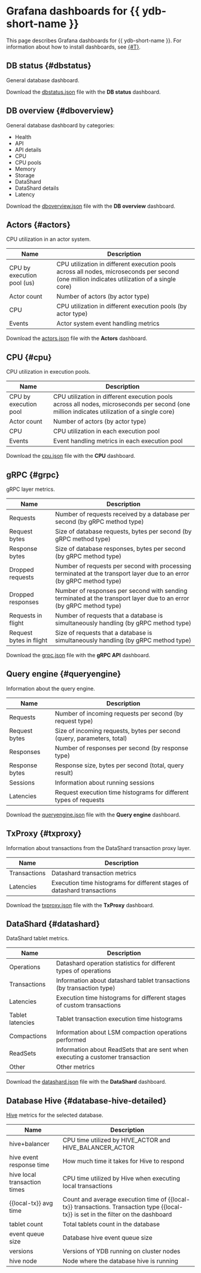 # Grafana dashboards for {{ ydb-short-name }}

This page describes Grafana dashboards for {{ ydb-short-name }}. For information about how to install dashboards, see [{#T}](../../../devops/manual/monitoring.md#prometheus-grafana).

## DB status {#dbstatus}

General database dashboard.

Download the [dbstatus.json](https://raw.githubusercontent.com/ydb-platform/ydb/refs/heads/main/ydb/deploy/helm/ydb-prometheus/dashboards/dbstatus.json) file with the **DB status** dashboard.


## DB overview {#dboverview}

General database dashboard by categories:

- Health
- API
- API details
- CPU
- CPU pools
- Memory
- Storage
- DataShard
- DataShard details
- Latency

Download the [dboverview.json](https://raw.githubusercontent.com/ydb-platform/ydb/refs/heads/main/ydb/deploy/helm/ydb-prometheus/dashboards/dboverview.json) file with the **DB overview** dashboard.

## Actors {#actors}

CPU utilization in an actor system.

| Name | Description |
|---|---|
| CPU by execution pool (us) | CPU utilization in different execution pools across all nodes, microseconds per second (one million indicates utilization of a single core) |
| Actor count | Number of actors (by actor type) |
| CPU | CPU utilization in different execution pools (by actor type) |
| Events | Actor system event handling metrics |

Download the [actors.json](https://raw.githubusercontent.com/ydb-platform/ydb/refs/heads/main/ydb/deploy/helm/ydb-prometheus/dashboards/actors.json) file with the **Actors** dashboard.

## CPU {#cpu}

CPU utilization in execution pools.

| Name | Description |
|---|---|
| CPU by execution pool | CPU utilization in different execution pools across all nodes, microseconds per second (one million indicates utilization of a single core) |
| Actor count | Number of actors (by actor type) |
| CPU | CPU utilization in each execution pool |
| Events | Event handling metrics in each execution pool |

Download the [cpu.json](https://raw.githubusercontent.com/ydb-platform/ydb/refs/heads/main/ydb/deploy/helm/ydb-prometheus/dashboards/cpu.json) file with the **CPU** dashboard.

## gRPC {#grpc}

gRPC layer metrics.

| Name | Description |
|---|---|
| Requests | Number of requests received by a database per second (by gRPC method type) |
| Request bytes | Size of database requests, bytes per second (by gRPC method type) |
| Response bytes | Size of database responses, bytes per second (by gRPC method type) |
| Dropped requests | Number of requests per second with processing terminated at the transport layer due to an error (by gRPC method type) |
| Dropped responses | Number of responses per second with sending terminated at the transport layer due to an error (by gRPC method type) |
| Requests in flight | Number of requests that a database is simultaneously handling (by gRPC method type) |
| Request bytes in flight | Size of requests that a database is simultaneously handling (by gRPC method type) |

Download the [grpc.json](https://raw.githubusercontent.com/ydb-platform/ydb/refs/heads/main/ydb/deploy/helm/ydb-prometheus/dashboards/grpc.json) file with the **gRPC API** dashboard.

## Query engine {#queryengine}

Information about the query engine.

| Name | Description |
|---|---|
| Requests | Number of incoming requests per second (by request type) |
| Request bytes | Size of incoming requests, bytes per second (query, parameters, total) |
| Responses | Number of responses per second (by response type) |
| Response bytes | Response size, bytes per second (total, query result) |
| Sessions | Information about running sessions |
| Latencies | Request execution time histograms for different types of requests |

Download the [queryengine.json](https://raw.githubusercontent.com/ydb-platform/ydb/refs/heads/main/ydb/deploy/helm/ydb-prometheus/dashboards/queryengine.json) file with the **Query engine** dashboard.

## TxProxy {#txproxy}

Information about transactions from the DataShard transaction proxy layer.

| Name | Description |
|---|---|
| Transactions | Datashard transaction metrics |
| Latencies | Execution time histograms for different stages of datashard transactions |

Download the [txproxy.json](https://raw.githubusercontent.com/ydb-platform/ydb/refs/heads/main/ydb/deploy/helm/ydb-prometheus/dashboards/txproxy.json) file with the **TxProxy** dashboard.

## DataShard {#datashard}

DataShard tablet metrics.

| Name | Description |
|---|---|
| Operations | Datashard operation statistics for different types of operations |
| Transactions | Information about datashard tablet transactions (by transaction type) |
| Latencies | Execution time histograms for different stages of custom transactions |
| Tablet latencies | Tablet transaction execution time histograms |
| Compactions | Information about LSM compaction operations performed |
| ReadSets | Information about ReadSets that are sent when executing a customer transaction |
| Other | Other metrics |

Download the [datashard.json](https://raw.githubusercontent.com/ydb-platform/ydb/refs/heads/main/ydb/deploy/helm/ydb-prometheus/dashboards/datashard.json) file with the **DataShard** dashboard.

## Database Hive {#database-hive-detailed}

[Hive](../../../contributor/hive.md) metrics for the selected database.

| Name | Description |
|---|---|
| hive+balancer | CPU time utilized by HIVE_ACTOR and HIVE_BALANCER_ACTOR |
| hive event response time | How much time it takes for Hive to respond |
| hive local transaction times | CPU time utilized by Hive when executing local transactions |
| {{local-tx}} avg time | Count and average execution time of {{local-tx}} transactions. Transaction type {{local-tx}} is set in the filter on the dashboard |
| tablet count | Total tablets count in the database |
| event queue size | Database hive event queue size |
| versions | Versions of YDB running on cluster nodes |
| hive node | Node where the database hive is running |
